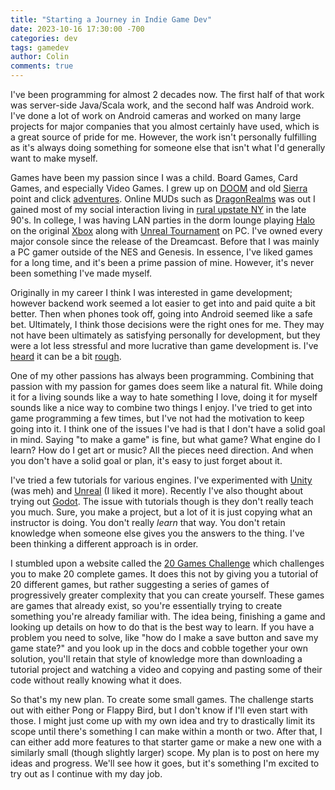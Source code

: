 ```yaml
---
title: "Starting a Journey in Indie Game Dev"
date: 2023-10-16 17:30:00 -700
categories: dev
tags: gamedev
author: Colin
comments: true
---
```


I've been programming for almost 2 decades now. The first half of that work was server-side Java/Scala work, and the second half was Android work. I've done a lot of work on Android cameras and worked on many large projects for major companies that you almost certainly have used, which is a great source of pride for me. However, the work isn't personally fulfilling as it's always doing something for someone else that isn't what I'd generally want to make myself.

Games have been my passion since I was a child. Board Games, Card Games, and especially Video Games. I grew up on [DOOM](https://store.steampowered.com/app/2280/DOOM_1993/) and old [Sierra](https://en.wikipedia.org/wiki/Sierra_Entertainment) point and click [adventures](https://www.gog.com/game/kings_quest_4_5_6). Online MUDs such as [DragonRealms](https://www.play.net/dr/) was out I gained most of my social interaction living in [rural upstate NY](https://berneny.org/) in the late 90's. In college, I was having LAN parties in the dorm lounge playing [Halo](https://store.steampowered.com/app/1064221/Halo_Combat_Evolved_Anniversary/) on the original [Xbox](https://en.wikipedia.org/wiki/Xbox_(console)) along with [Unreal Tournament](https://store.steampowered.com/app/13240/Unreal_Tournament_Game_of_the_Year_Edition/) on PC. I've owned every major console since the release of the Dreamcast. Before that I was mainly a PC gamer outside of the NES and Genesis. In essence, I've liked games for a long time, and it's been a prime passion of mine. However, it's never been something I've made myself.

Originally in my career I think I was interested in game development; however backend work seemed a lot easier to get into and paid quite a bit better. Then when phones took off, going into Android seemed like a safe bet. Ultimately, I think those decisions were the right ones for me. They may not have been ultimately as satisfying personally for development, but they were a lot less stressful and more lucrative than game development is. I've [heard](https://kotaku.com/the-pizza-party-where-everyone-got-fired-1685455125) it can be a bit [rough](https://ea-spouse.livejournal.com/274.html).

One of my other passions has always been programming. Combining that passion with my passion for games does seem like a natural fit. While doing it for a living sounds like a way to hate something I love, doing it for myself sounds like a nice way to combine two things I enjoy. I've tried to get into game programming a few times, but I've not had the motivation to keep going into it. I think one of the issues I've had is that I don't have a solid goal in mind. Saying "to make a game" is fine, but what game? What engine do I learn? How do I get art or music? All the pieces need direction. And when you don't have a solid goal or plan, it's easy to just forget about it.

I've tried a few tutorials for various engines. I've experimented with [Unity](https://unity.com/) (was meh) and [Unreal](https://www.unrealengine.com/en-US/) (I liked it more). Recently I've also thought about trying out [Godot](https://godotengine.org/). The issue with tutorials though is they don't really teach you much. Sure, you make a project, but a lot of it is just copying what an instructor is doing. You don't really *learn* that way. You don't retain knowledge when someone else gives you the answers to the thing. I've been thinking a different approach is in order.

I stumbled upon a website called the [20 Games Challenge](https://20_games_challenge.gitlab.io/) which challenges you to make 20 complete games. It does this not by giving you a tutorial of 20 different games, but rather suggesting a series of games of progressively greater complexity that you can create yourself. These games are games that already exist, so you're essentially trying to create something you're already familiar with. The idea being, finishing a game and looking up details on how to do that is the best way to learn. If you have a problem you need to solve, like "how do I make a save button and save my game state?" and you look up in the docs and cobble together your own solution, you'll retain that style of knowledge more than downloading a tutorial project and watching a video and copying and pasting some of their code without really knowing what it does.

So that's my new plan. To create some small games. The challenge starts out with either Pong or Flappy Bird, but I don't know if I'll even start with those. I might just come up with my own idea and try to drastically limit its scope until there's something I can make within a month or two. After that, I can either add more features to that starter game or make a new one with a similarly small (though slightly larger) scope. My plan is to post on here my ideas and progress. We'll see how it goes, but it's something I'm excited to try out as I continue with my day job.
